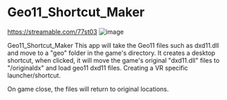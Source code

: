 # Geo11_Shortcut_Maker
https://streamable.com/77st03
![image](https://user-images.githubusercontent.com/98753696/177807964-ed9621b3-ae85-4bc6-bf3f-1c558cfac196.png)

Geo11_Shortcut_Maker
This app will take the Geo11 files such as dxd11.dll and move to a "geo" folder in the game's directory. 
It creates a desktop shortcut, when clicked, it will move the game's original "dxd11.dll" files to "/originaldx" and 
load geo11 dxd11 files. Creating a VR specific launcher/shortcut.

On game close, the files will return to original locations. 
